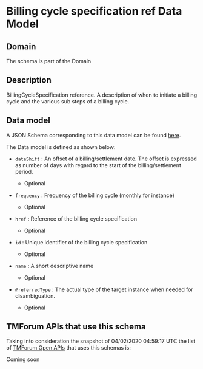 # Billing cycle specification ref Data Model

## Domain

The  schema is part of the  Domain

## Description

BillingCycleSpecification reference. A description of when to initiate a billing cycle and the various sub steps of a billing cycle.

## Data model

A JSON Schema corresponding to this data model can be found
[here](https://github.com/tmforum-rand/schemas/blob/candidates/Customer/BillingCycleSpecificationRef.schema.json).

The Data model is defined as shown below:

- `dateShift` : An offset of a billing/settlement date. The offset is expressed as number of days with regard to the start of the billing/settlement period.

  - Optional


- `frequency` : Frequency of the billing cycle (monthly for instance)

  - Optional


- `href` : Reference of the billing cycle specification

  - Optional


- `id` : Unique identifier of the billing cycle specification

  - Optional


- `name` : A short descriptive name

  - Optional


- `@referredType` : The actual type of the target instance when needed for disambiguation.

  - Optional






## TMForum APIs that use this schema

Taking into consideration the snapshot of 04/02/2020 04:59:17 UTC the list of [TMForum Open APIs](https://www.tmforum.org/open-apis/) that uses this schemas is:

Coming soon